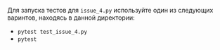 Для запуска тестов для `issue_4.py` используйте один из следующих варинтов, находясь в данной директории:
- `pytest test_issue_4.py`
- `pytest`
